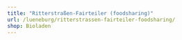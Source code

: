 ```yaml
---
title: "Ritterstraßen-Fairteiler (foodsharing)"
url: /lueneburg/ritterstrassen-fairteiler-foodsharing/
shop: Bioladen
---
```

